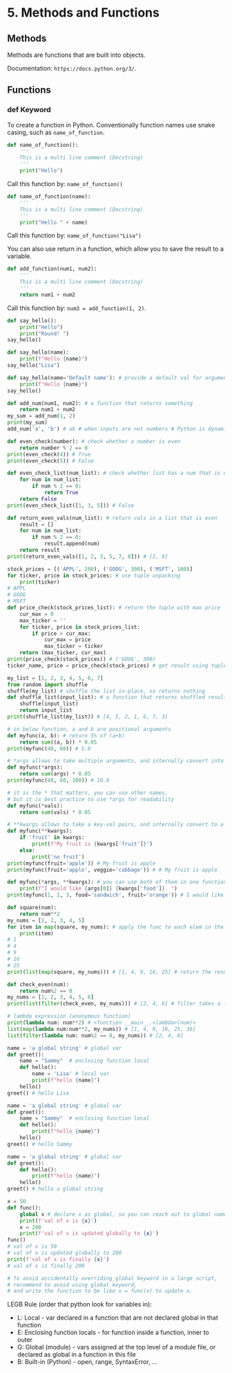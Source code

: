# 5. Methods and Functions

## Methods
Methods are functions that are built into objects. 

Documentation: `https://docs.python.org/3/`. 

## Functions
### def Keyword
To create a function in Python. Conventionally function names use snake casing, such as `name_of_function`. 
```python
def name_of_function():
    '''
    This is a multi line comment (Docstring)
    '''
    print("Hello")
```
Call this function by: `name_of_function()`

```python
def name_of_function(name):
    '''
    This is a multi line comment (Docstring)
    '''
    print("Hello " + name)
```
Call this function by: `name_of_function("Lisa")`

You can also use return in a function, which allow you to save the result to a variable. 
```python
def add_function(num1, num2):
    '''
    This is a multi line comment (Docstring)
    '''
    return num1 + num2
```
Call this function by: `num3 = add_function(1, 2)`. 

```py
def say_hello():
    print("Hello")
    print("Round! ")
say_hello()

def say_hello(name):
    print(f"Hello {name}")
say_hello("Lisa")

def say_hello(name='Default name'): # provide a default val for argument
    print(f"Hello {name}")
say_hello()

def add_num(num1, num2): # a function that returns something
    return num1 + num2
my_sum = add_num(1, 2)
print(my_sum)
add_num('a', 'b') # ab # when inputs are not numbers # Python is dynamically typed, so if create a function that other people use, better check the datatype first

def even_check(number): # check whether a number is even
    return number % 2 == 0
print(even_check(4)) # True
print(even_check(5)) # False

def even_check_list(num_list): # check whether list has a num that is even
    for num in num_list:
        if num % 2 == 0:
            return True
    return False
print(even_check_list([1, 3, 5])) # False

def return_even_vals(num_list): # return vals in a list that is even
    result = []
    for num in num_list:
        if num % 2 == 0:
            result.append(num)
    return result
print(return_even_vals([1, 2, 3, 5, 7, 8])) # [2, 8]

stock_prices = [('APPL', 200), ('GOOG', 300), ('MSFT', 100)]
for ticker, price in stock_prices: # use tuple unpacking
    print(ticker)
# APPL
# GOOG
# MSFT
def price_check(stock_prices_list): # return the tuple with max price
    cur_max = 0
    max_ticker = ''
    for ticker, price in stock_prices_list:
        if price > cur_max:
            cur_max = price
            max_ticker = ticker
    return (max_ticker, cur_max)
print(price_check(stock_prices)) # ('GOOG', 300)
ticker_name, price = price_check(stock_prices) # get result using tuple unpacking, could get error if num of items in tuple not match the num of vars on the left hand side

my_list = [1, 2, 3, 4, 5, 6, 7]
from random import shuffle
shuffle(my_list) # shuffle the list in-place, so returns nothing
def shuffle_list(input_list): # a function that returns shuffled result
    shuffle(input_list)
    return input_list
print(shuffle_list(my_list)) # [4, 5, 2, 1, 6, 7, 3]

# in below function, a and b are positional arguments
def myfunc(a, b): # return 5% of (a+b)
    return sum((a, b)) * 0.05
print(myfunc(40, 60)) # 5.0

# *args allows to take multiple arguments, and internally convert into a tuple
def myfunc(*args):
    return sum(args) * 0.05
print(myfunc(40, 60, 100)) # 10.0

# it is the * that matters, you can use other names, 
# but it is best practice to use *args for readability
def myfunc(*vals):
    return sum(vals) * 0.05

# **kwargs allows to take a key-val pairs, and internally convert to a dictionary
def myfunc(**kwargs):
    if 'fruit' in kwargs:
        print(f"My fruit is {kwargs['fruit']}")
    else: 
        print('no fruit')
print(myfunc(fruit='apple')) # My fruit is apple
print(myfunc(fruit='apple', veggie='cabbage')) # # My fruit is apple

def myfunc(*args, **kwargs): # you can use both of them in one function
    print(f"I would like {args[0]} {kwargs['food']}. ")
print(myfunc(1, 2, 3, food='sandwich', fruit='orange')) # I would like 1 sandwich. # note that args should come ahead of kwargs, because location of both of them is defined

def square(num):
    return num**2
my_nums = [1, 2, 3, 4, 5]
for item in map(square, my_nums): # apply the func to each elem in the array
    print(item)
# 1
# 4
# 9
# 16
# 25
print(list(map(square, my_nums))) # [1, 4, 9, 16, 25] # return the result as a list

def check_even(num):
    return num%2 == 0
my_nums = [1, 2, 3, 4, 5, 6]
print(list(filter(check_even, my_nums))) # [2, 4, 6] # filter takes a func that returns true or false

# lambda expression (anonymous function)
print(lambda num: num**2) # <function __main__.<lambda>(num)>
list(map(lambda num:num**2, my_nums)) # [1, 4, 9, 16, 25, 36]
list(filter(lambda num: num%2 == 0, my_nums)) # [2, 4, 6]

name = 'a global string' # global var
def greet():
    name = "Sammy"  # enclosing function local
    def hello(): 
        name = 'Lisa' # local var
        print(f"hello {name}")
    hello()
greet() # hello Lisa

name = 'a global string' # global var
def greet():
    name = "Sammy"  # enclosing function local
    def hello(): 
        print(f"hello {name}")
    hello()
greet() # hello Sammy

name = 'a global string' # global var
def greet():
    def hello():
        print(f"hello {name}")
    hello()
greet() # hello a global string

x = 50
def func():
    global x # declare x as global, so you can reach out to global namespace
    print(f'val of x is {x}')
    x = 200
    print(f'val of x is updated globally to {x}')
func()
# val of x is 50
# val of x is updated globally to 200
print(f'val of x is finally {x}')
# val of x is finally 200

# To avoid accidentally overriding global keyword in a large script, 
# recommend to avoid using global keyword, 
# and write the function to be like x = func(x) to update x. 
```

LEGB Rule (order that python look for variables in):
- L: Local - var declared in a function that are not declared global in that function
- E: Enclosing function locals - for function inside a function, inner to outer
- G: Global (module) - vars assigned at the top level of a module file, or declared as global in a function in this file
- B: Built-in (Python) - open, range, SyntaxError, ...